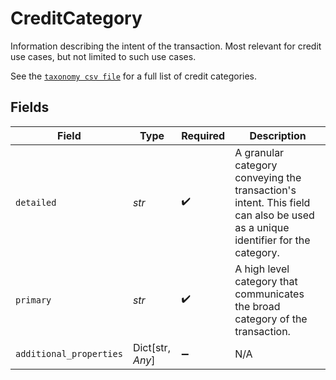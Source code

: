 # CreditCategory

Information describing the intent of the transaction. Most relevant for credit use cases, but not limited to such use cases.

See the [`taxonomy csv file`](https://plaid.com/documents/credit-category-taxonomy.csv) for a full list of credit categories.


## Fields

| Field                                                                                                                        | Type                                                                                                                         | Required                                                                                                                     | Description                                                                                                                  |
| ---------------------------------------------------------------------------------------------------------------------------- | ---------------------------------------------------------------------------------------------------------------------------- | ---------------------------------------------------------------------------------------------------------------------------- | ---------------------------------------------------------------------------------------------------------------------------- |
| `detailed`                                                                                                                   | *str*                                                                                                                        | :heavy_check_mark:                                                                                                           | A granular category conveying the transaction's intent. This field can also be used as a unique identifier for the category. |
| `primary`                                                                                                                    | *str*                                                                                                                        | :heavy_check_mark:                                                                                                           | A high level category that communicates the broad category of the transaction.                                               |
| `additional_properties`                                                                                                      | Dict[str, *Any*]                                                                                                             | :heavy_minus_sign:                                                                                                           | N/A                                                                                                                          |